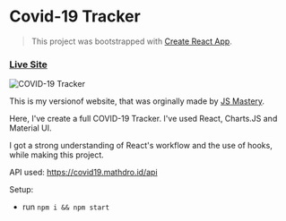 # Covid-19 Tracker

> This project was bootstrapped with [Create React App](https://github.com/facebook/create-react-app).

### [Live Site](https://covid-tracker-adityaverm-a.netlify.app/)

![COVID-19 Tracker](https://i.ibb.co/X87BqVY/Screenshot-2020-04-13-at-10-14-58.png)



This is my versionof website, that was orginally made by [JS Mastery](https://www.youtube.com/watch?v=khJlrj3Y6Ls).


Here, I've create a full COVID-19 Tracker. I've used React, Charts.JS and Material UI.

I got a strong understanding of React's workflow and the use of hooks, while making this project.

API used: https://covid19.mathdro.id/api

Setup:
- run ```npm i && npm start```

